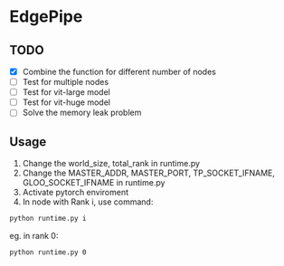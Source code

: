 # EdgePipe

## TODO

- [x] Combine the function for different number of nodes
- [ ] Test for multiple nodes 
- [ ] Test for vit-large model
- [ ] Test for vit-huge model
- [ ] Solve the memory leak problem

## Usage

1. Change the world_size, total_rank in runtime.py
2. Change the MASTER_ADDR, MASTER_PORT, TP_SOCKET_IFNAME, GLOO_SOCKET_IFNAME in runtime.py 
3. Activate pytorch enviroment
4. In node with Rank i, use command:

```sh
python runtime.py i
```
eg. in rank 0:

```sh
python runtime.py 0
```


